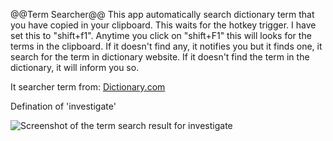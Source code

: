 @@Term Searcher@@
This app automatically search dictionary term that you have copied in your clipboard.
This waits for the hotkey trigger. I have set this to "shift+f1".
Anytime you click on "shift+F1" this will looks for the terms in the clipboard.
If it doesn't find any, it notifies you but it finds one, it search for the term in dictionary website.
If it doesn't find the term in the dictionary, it will inform you so.

It searcher term from:
[Dictionary.com](https://www.dictionary.com)

Defination of 'investigate'

<img src="https://snipboard.io/cmRrPN.jpg" alt="Screenshot of the term search result for investigate"/>
